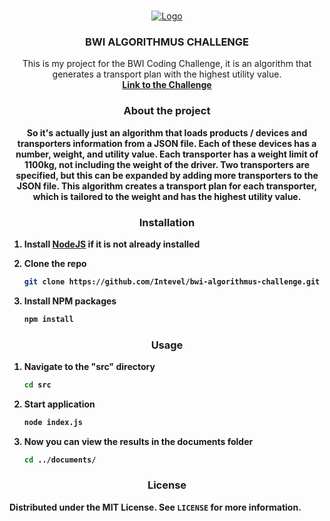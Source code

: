 

<br />
<p align="center">
  <a href="https://github.com/othneildrew/Best-README-Template">
    <img src="https://s12.directupload.net/images/201230/7v3r456k.png" alt="Logo">
  </a>

  <h3 align="center">BWI ALGORITHMUS CHALLENGE</h3>

  <p align="center">
    This is my project for the BWI Coding Challenge, it is an algorithm that generates a transport plan with the highest utility value.
    <br />
    <a href="https://www.get-in-it.de/coding-challenge?utm_source=magazin&utm_campaign=coding-challenge&utm_content=code-and-win"><strong>Link to the Challenge<strong></a>
    <br />
  </p>
</p>

<h3 align="center">About the project</h3>

<p align="center"> So it's actually just an algorithm that loads products / devices and transporters information from a JSON file. Each of these devices has a number, weight, and utility value. Each transporter has a weight limit of 1100kg, not including the weight of the driver. Two transporters are specified, but this can be expanded by adding more transporters to the JSON file. This algorithm creates a transport plan for each transporter, which is tailored to the weight and has the highest utility value.</p>

<h3 align="center">Installation</h3>
<p align="center">

1. Install [NodeJS](https://nodejs.org/en/download/) if it is not already installed

2. Clone the repo
   ```sh
   git clone https://github.com/Intevel/bwi-algorithmus-challenge.git
   ```
3. Install NPM packages
   ```sh
   npm install
   ```
</p>

<h3 align="center">Usage</h3>
<p align="center">

1. Navigate to the "src" directory
   ```sh
   cd src
   ```

2. Start application
   ```sh
   node index.js
   ```
3. Now you can view the results in the documents folder
   ```sh
   cd ../documents/
   ```
</p>



<h3 align="center">License</h3>

Distributed under the MIT License. See `LICENSE` for more information.
